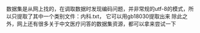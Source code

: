 数据集是从网上找的，在调取数据时发现编码问题，并非常规的utf-8的模式，所以只提取了其中一个类别文件：内科.txt，
它可以用gb18030提取出来
除此之外，网上还有很多关于中文医疗问答的数据集资源，都可以拿来尝试一下
